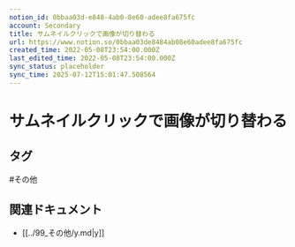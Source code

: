 ```yaml
---
notion_id: 0bbaa03d-e848-4ab0-8e60-adee8fa675fc
account: Secondary
title: サムネイルクリックで画像が切り替わる
url: https://www.notion.so/0bbaa03de8484ab08e60adee8fa675fc
created_time: 2022-05-08T23:54:00.000Z
last_edited_time: 2022-05-08T23:54:00.000Z
sync_status: placeholder
sync_time: 2025-07-12T15:01:47.508564
---
```

# サムネイルクリックで画像が切り替わる


## タグ

#その他 

## 関連ドキュメント

- [[../99_その他/y.md|y]]
